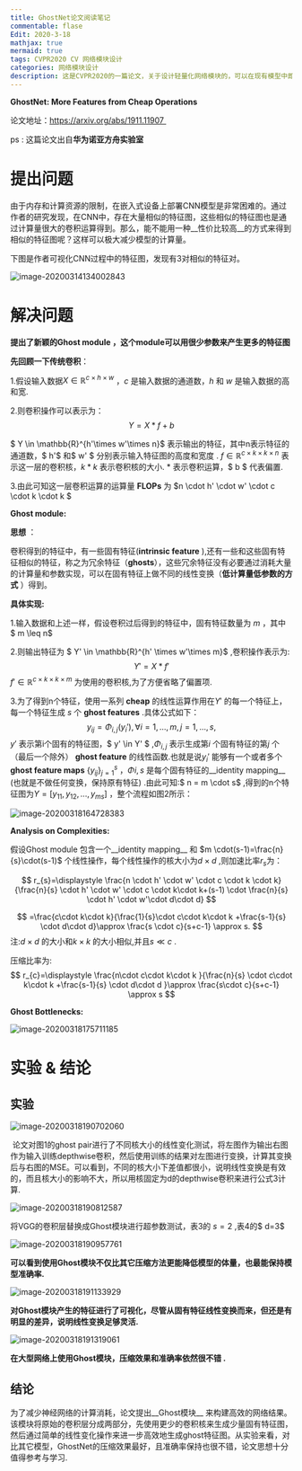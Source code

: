 ```yaml
---
title: GhostNet论文阅读笔记
commentable: flase
Edit: 2020-3-18
mathjax: true
mermaid: true
tags: CVPR2020 CV 网络模块设计
categories: 网络模块设计
description: 这是CVPR2020的一篇论文，关于设计轻量化网络模块的，可以在现有模型中即插即用。like a [link](https://code-conquer.github.io).
---
```


**GhostNet: More Features from Cheap Operations**

论文地址：<a href="https://arxiv.org/abs/1911.11907">https://arxiv.org/abs/1911.11907 </a>

ps : 这篇论文出自**华为诺亚方舟实验室**

# 提出问题

由于内存和计算资源的限制，在嵌入式设备上部署CNN模型是非常困难的。通过作者的研究发现，在CNN中，存在大量相似的特征图，这些相似的特征图也是通过计算量很大的卷积运算得到。那么，能不能用一种__性价比较高__的方式来得到相似的特征图呢？这样可以极大减少模型的计算量。

下图是作者可视化CNN过程中的特征图，发现有3对相似的特征对。

![image-20200314134002843](C:\Users\6\AppData\Roaming\Typora\typora-user-images\image-20200314134002843.png)



# 解决问题 

__提出了新颖的Ghost module ，这个module可以用很少参数来产生更多的特征图__

__先回顾一下传统卷积__：

1.假设输入数据$X\in \mathbb{R}^{c\times h\times w}$ ，$c$ 是输入数据的通道数，$h$ 和 $w$ 是输入数据的高和宽.

2.则卷积操作可以表示为：
$$
Y=X*f+b
$$

$ Y \in \mathbb{R}^{h'\times w'\times n}$ 表示输出的特征，其中n表示特征的通道数，$ h'$ 和$ w' $ 分别表示输入特征图的高度和宽度 . $f \in \mathbb{R}^{c \times k\times k \times n}$ 表示这一层的卷积核，$k*k$ 表示卷积核的大小.  $*$ 表示卷积运算，$ b $  代表偏置.

3.由此可知这一层卷积运算的运算量 __FLOPs__   为 $n \cdot h' \cdot w' \cdot c \cdot k \cdot k $ 



__Ghost module:__

__思想__ ：

卷积得到的特征中，有一些固有特征(__intrinsic feature__ ),还有一些和这些固有特征相似的特征，称之为冗余特征（__ghosts__），这些冗余特征没有必要通过消耗大量的计算量和参数实现，可以在固有特征上做不同的线性变换（__低计算量低参数的方式__ ）得到。

__具体实现:__ 

1.输入数据和上述一样，假设卷积过后得到的特征中，固有特征数量为 $m$ ，其中 $ m \leq n$  

2.则输出特征为 $ Y' \in  \mathbb{R}^{h' \times w'\times m}$  ,卷积操作表示为: 
$$
Y' = X * f'
$$
$f' \in \mathbb{R}^{c \times k \times k \times m}$ 为使用的卷积核,为了方便省略了偏置项.

3.为了得到n个特征，使用一系列  **cheap**  的线性运算作用在$Y'$ 的每一个特征上， 每一个特征生成 $s$ 个 __ghost features__  .具体公式如下：
$$
y_{ij} = \Phi_{i,j}(y_{i}'), \forall i =1,...,m,  j=1,...,s,
$$
$y'$ 表示第i个固有的特征图，$ y' \in Y' $ ,$\Phi_{i,j}$ 表示生成第$i$ 个固有特征的第$j$ 个（最后一个除外） __ghost feature__ 的线性函数.也就是说$y_i'$ 能够有一个或者多个 __ghost feature maps__  $\{y_{ij}\}_{j=1}^{s}$ ，$\Phi{i,s}$ 是每个固有特征的__identity mapping__ (也就是不做任何变换，保持原有特征) .由此可知:$ n = m \cdot s$ ,得到的n个特征图为$Y = [y_{11},y_{12},...,y_{ms}]$ ，整个流程如图2所示：

![image-20200318164728383](C:\Users\6\AppData\Roaming\Typora\typora-user-images\image-20200318164728383.png)



__Analysis on Complexities:__ 

假设Ghost module 包含一个__identity mapping__ 和 $m \cdot(s-1)=\frac{n}{s}\cdot(s-1)$  个线性操作，每个线性操作的核大小为$d \times d$ ,则加速比率$r_s$为：

$$
r_{s}=\displaystyle \frac{n \cdot h' \cdot w' \cdot c \cdot k \cdot k}{\frac{n}{s} \cdot h' \cdot w' \cdot c \cdot k\cdot k+(s-1) \cdot \frac{n}{s} \cdot h' \cdot w'\cdot d\cdot d}
$$

$$
=\frac{c\cdot k\cdot k}{\frac{1}{s}\cdot c\cdot k\cdot k +\frac{s-1}{s} \cdot d\cdot d}\approx \frac{s \cdot c}{s+c-1} \approx s.
$$
注:$d \times d$ 的大小和$k \times k$  的大小相似,并且$s \ll c$ .

压缩比率为:
$$
r_{c}=\displaystyle \frac{n\cdot c\cdot k\cdot k }{\frac{n}{s} \cdot c\cdot k\cdot k +\frac{s-1}{s} \cdot d\cdot d }\approx \frac{s\cdot c}{s+c-1} \approx s
$$


__Ghost Bottlenecks:__

![image-20200318175711185](C:\Users\6\AppData\Roaming\Typora\typora-user-images\image-20200318175711185.png)



# 实验 & 结论

## 实验 

![image-20200318190702060](C:\Users\6\AppData\Roaming\Typora\typora-user-images\image-20200318190702060.png)

​       论文对图1的ghost pair进行了不同核大小的线性变化测试，将左图作为输出右图作为输入训练depthwise卷积，然后使用训练的结果对左图进行变换，计算其变换后与右图的MSE。可以看到，不同的核大小下差值都很小，说明线性变换是有效的，而且核大小的影响不大，所以用核固定为d的depthwise卷积来进行公式3计算.

![image-20200318190812587](C:\Users\6\AppData\Roaming\Typora\typora-user-images\image-20200318190812587.png)

将VGG的卷积层替换成Ghost模块进行超参数测试，表3的 $s=2$  ,表4的$ d=3$ 

![image-20200318190957761](C:\Users\6\AppData\Roaming\Typora\typora-user-images\image-20200318190957761.png)

__可以看到使用Ghost模块不仅比其它压缩方法更能降低模型的体量，也最能保持模型准确率.__

![image-20200318191133929](C:\Users\6\AppData\Roaming\Typora\typora-user-images\image-20200318191133929.png)

 __对Ghost模块产生的特征进行了可视化，尽管从固有特征线性变换而来，但还是有明显的差异，说明线性变换足够灵活.__ 

![image-20200318191319061](C:\Users\6\AppData\Roaming\Typora\typora-user-images\image-20200318191319061.png)

**在大型网络上使用Ghost模块，压缩效果和准确率依然很不错 .**



## 结论

为了减少神经网络的计算消耗，论文提出__Ghost模块__ 来构建高效的网络结果。该模块将原始的卷积层分成两部分，先使用更少的卷积核来生成少量固有特征图，然后通过简单的线性变化操作来进一步高效地生成ghost特征图。从实验来看，对比其它模型，GhostNet的压缩效果最好，且准确率保持也很不错，论文思想十分值得参考与学习.
